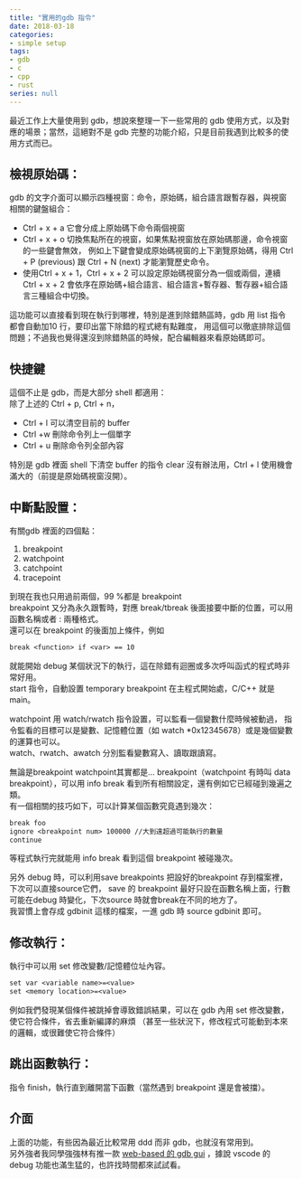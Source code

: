 ```yaml
---
title: "實用的gdb 指令"
date: 2018-03-18
categories:
- simple setup
tags:
- gdb
- c
- cpp
- rust
series: null
---
```


最近工作上大量使用到 gdb，想說來整理一下一些常用的 gdb 使用方式，以及對應的場景；當然，這絕對不是 gdb 完整的功能介紹，只是目前我遇到比較多的使用方式而已。  
<!--more-->

## 檢視原始碼：  
gdb 的文字介面可以顯示四種視窗：命令，原始碼，組合語言跟暫存器，與視窗相關的鍵盤組合：  
* Ctrl + x + a 它會分成上原始碼下命令兩個視窗  
* Ctrl + x + o 切換焦點所在的視窗，如果焦點視窗放在原始碼那邊，命令視窗的一些鍵會無效，
例如上下鍵會變成原始碼視窗的上下瀏覽原始碼，得用 Ctrl + P (previous) 跟 Ctrl + N (next) 才能瀏覽歷史命令。  
* 使用Ctrl + x + 1，Ctrl + x + 2 可以設定原始碼視窗分為一個或兩個，連續 Ctrl + x + 2 會依序在原始碼+組合語言、組合語言+暫存器、暫存器+組合語言三種組合中切換。  

這功能可以直接看到現在執行到哪裡，特別是進到除錯熱區時，gdb 用 list 指令都會自動加10 行，要印出當下除錯的程式總有點難度，
用這個可以徹底排除這個問題；不過我也覺得還沒到除錯熱區的時候，配合編輯器來看原始碼即可。  

## 快捷鍵
這個不止是 gdb，而是大部分 shell 都適用：  
除了上述的 Ctrl + p, Ctrl + n，
* Ctrl + l 可以清空目前的 buffer
* Ctrl +w 刪除命令列上一個單字
* Ctrl + u 刪除命令列全部內容

特別是 gdb 裡面 shell 下清空 buffer 的指令 clear 沒有辦法用，Ctrl + l 使用機會滿大的（前提是原始碼視窗沒開）。  

##  中斷點設置：  
有關gdb 裡面的四個點：
1. breakpoint
2. watchpoint
3. catchpoint
4. tracepoint

到現在我也只用過前兩個，99 %都是 breakpoint  
breakpoint 又分為永久跟暫時，對應 break/tbreak 後面接要中斷的位置，可以用函數名稱或者 <sourcefile>:<linenum> 兩種格式。  
還可以在 breakpoint 的後面加上條件，例如
```txt
break <function> if <var> == 10
```
就能開始 debug 某個狀況下的執行，這在除錯有迴圈或多次呼叫函式的程式時非常好用。  
start 指令，自動設置 temporary breakpoint 在主程式開始處，C/C++ 就是 main。  

watchpoint 用 watch/rwatch 指令設置，可以監看一個變數什麼時候被動過，
指令監看的目標可以是變數、記憶體位置（如 watch *0x12345678）或是幾個變數的運算也可以。  
watch、rwatch、awatch 分別監看變數寫入、讀取跟讀寫。  

無論是breakpoint watchpoint其實都是… breakpoint（watchpoint 有時叫 data breakpoint），可以用 info break 看到所有相關設定，還有例如它已經碰到幾遍之類。  
有一個相關的技巧如下，可以計算某個函數究竟遇到幾次：  
```txt
break foo  
ignore <breakpoint num> 100000 //大到遠超過可能執行的數量  
continue
```
等程式執行完就能用 info break 看到這個 breakpoint 被碰幾次。  

另外 debug 時，可以利用save breakpoints <filename>把設好的breakpoint 存到檔案裡，下次可以直接source它們，
save 的 breakpoint 最好只設在函數名稱上面，行數可能在debug 時變化，下次source 時就會break在不同的地方了。  
我習慣上會存成 gdbinit 這樣的檔案，一進 gdb 時 source gdbinit 即可。  

## 修改執行：  
執行中可以用 set 修改變數/記憶體位址內容。  
```txt
set var <variable name>=<value>  
set <memory location>=<value>
```
例如我們發現某個條件被跳掉會導致錯誤結果，可以在 gdb 內用 set 修改變數，使它符合條件，省去重新編譯的麻煩
（甚至一些狀況下，修改程式可能動到本來的邏輯，或很難使它符合條件）  

## 跳出函數執行：  
指令 finish，執行直到離開當下函數（當然遇到 breakpoint 還是會被擋）。  

## 介面  
上面的功能，有些因為最近比較常用 ddd 而非 gdb，也就沒有常用到。  
另外強者我同學強強林有推一款 [web-based 的 gdb gui](https://github.com/niklasb/webgdb)  ，據說 vscode 的 debug 功能也滿生猛的，也許找時間都來試試看。